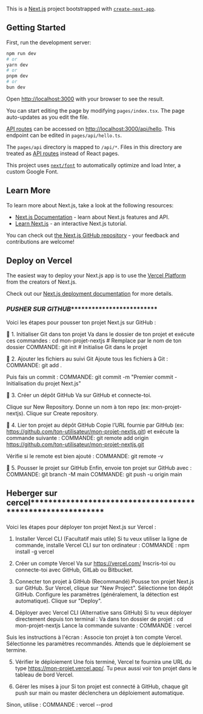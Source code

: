 This is a [Next.js](https://nextjs.org/) project bootstrapped with [`create-next-app`](https://github.com/vercel/next.js/tree/canary/packages/create-next-app).

## Getting Started

First, run the development server:

```bash
npm run dev
# or
yarn dev
# or
pnpm dev
# or
bun dev
```

Open [http://localhost:3000](http://localhost:3000) with your browser to see the result.

You can start editing the page by modifying `pages/index.tsx`. The page auto-updates as you edit the file.

[API routes](https://nextjs.org/docs/api-routes/introduction) can be accessed on [http://localhost:3000/api/hello](http://localhost:3000/api/hello). This endpoint can be edited in `pages/api/hello.ts`.

The `pages/api` directory is mapped to `/api/*`. Files in this directory are treated as [API routes](https://nextjs.org/docs/api-routes/introduction) instead of React pages.

This project uses [`next/font`](https://nextjs.org/docs/basic-features/font-optimization) to automatically optimize and load Inter, a custom Google Font.

## Learn More

To learn more about Next.js, take a look at the following resources:

- [Next.js Documentation](https://nextjs.org/docs) - learn about Next.js features and API.
- [Learn Next.js](https://nextjs.org/learn) - an interactive Next.js tutorial.

You can check out [the Next.js GitHub repository](https://github.com/vercel/next.js/) - your feedback and contributions are welcome!

## Deploy on Vercel

The easiest way to deploy your Next.js app is to use the [Vercel Platform](https://vercel.com/new?utm_medium=default-template&filter=next.js&utm_source=create-next-app&utm_campaign=create-next-app-readme) from the creators of Next.js.

Check out our [Next.js deployment documentation](https://nextjs.org/docs/deployment) for more details.


### *****************************************PUSHER SUR GITHUB******************************************************************

Voici les étapes pour pousser ton projet Next.js sur GitHub :

🔹 1. Initialiser Git dans ton projet
Va dans le dossier de ton projet et exécute ces commandes :
cd mon-projet-nextjs  # Remplace par le nom de ton dossier
COMMANDE: git init  # Initialise Git dans le projet

🔹 2. Ajouter les fichiers au suivi Git
Ajoute tous les fichiers à Git :
COMMANDE: git add .

Puis fais un commit :
COMMANDE: git commit -m "Premier commit - Initialisation du projet Next.js"

🔹 3. Créer un dépôt GitHub
Va sur GitHub et connecte-toi.

Clique sur New Repository.
Donne un nom à ton repo (ex: mon-projet-nextjs).
Clique sur Create repository.

🔹 4. Lier ton projet au dépôt GitHub
Copie l’URL fournie par GitHub (ex: https://github.com/ton-utilisateur/mon-projet-nextjs.git) et exécute la commande suivante :
COMMANDE: git remote add origin https://github.com/ton-utilisateur/mon-projet-nextjs.git

Vérifie si le remote est bien ajouté :
COMMANDE: git remote -v

🔹 5. Pousser le projet sur GitHub
Enfin, envoie ton projet sur GitHub avec :
COMMANDE: git branch -M main
COMMANDE: git push -u origin main





## ************************Heberger sur cercel***********************************************************************************

Voici les étapes pour déployer ton projet Next.js sur Vercel :

1. Installer Vercel CLI (Facultatif mais utile)
Si tu veux utiliser la ligne de commande, installe Vercel CLI sur ton ordinateur :
COMMANDE : npm install -g vercel

2. Créer un compte Vercel
Va sur https://vercel.com/
Inscris-toi ou connecte-toi avec GitHub, GitLab ou Bitbucket.

3. Connecter ton projet à GitHub (Recommandé)
Pousse ton projet Next.js sur GitHub.
Sur Vercel, clique sur "New Project".
Sélectionne ton dépôt GitHub.
Configure les paramètres (généralement, la détection est automatique).
Clique sur "Deploy".

4. Déployer avec Vercel CLI (Alternative sans GitHub)
Si tu veux déployer directement depuis ton terminal :
Va dans ton dossier de projet :
cd mon-projet-nextjs
Lance la commande suivante :
COMMANDE : vercel

Suis les instructions à l'écran :
Associe ton projet à ton compte Vercel.
Sélectionne les paramètres recommandés.
Attends que le déploiement se termine.

5. Vérifier le déploiement
Une fois terminé, Vercel te fournira une URL du type https://mon-projet.vercel.app/.
Tu peux aussi voir ton projet dans le tableau de bord Vercel.

6. Gérer les mises à jour
Si ton projet est connecté à GitHub, chaque git push sur main ou master déclenchera un déploiement automatique.

Sinon, utilise :
COMMANDE :  vercel --prod